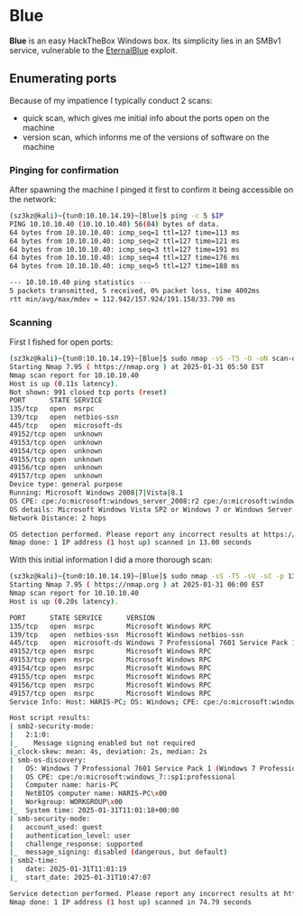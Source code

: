 # Blue
**Blue** is an easy HackTheBox Windows box. Its simplicity lies in an SMBv1 service, vulnerable to the [EternalBlue](https://nordvpn.com/blog/what-is-eternalblue/) exploit. 

## Enumerating ports
Because of my impatience I typically conduct 2 scans:
* quick scan, which gives me initial info about the ports open on the machine
* version scan, which informs me of the versions of software on the machine

### Pinging for confirmation
After spawning the machine I pinged it first to confirm it being accessible on the network:

```bash
(sz3kz@kali)~{tun0:10.10.14.19}~[Blue]$ ping -c 5 $IP
PING 10.10.10.40 (10.10.10.40) 56(84) bytes of data.
64 bytes from 10.10.10.40: icmp_seq=1 ttl=127 time=113 ms
64 bytes from 10.10.10.40: icmp_seq=2 ttl=127 time=121 ms
64 bytes from 10.10.10.40: icmp_seq=3 ttl=127 time=191 ms
64 bytes from 10.10.10.40: icmp_seq=4 ttl=127 time=176 ms
64 bytes from 10.10.10.40: icmp_seq=5 ttl=127 time=188 ms

--- 10.10.10.40 ping statistics ---
5 packets transmitted, 5 received, 0% packet loss, time 4002ms
rtt min/avg/max/mdev = 112.942/157.924/191.158/33.790 ms
```

### Scanning

First I fished for open ports:

```bash
(sz3kz@kali)~{tun0:10.10.14.19}~[Blue]$ sudo nmap -sS -T5 -O -oN scan-quick.txt $IP
Starting Nmap 7.95 ( https://nmap.org ) at 2025-01-31 05:50 EST
Nmap scan report for 10.10.10.40
Host is up (0.11s latency).
Not shown: 991 closed tcp ports (reset)
PORT      STATE SERVICE
135/tcp   open  msrpc
139/tcp   open  netbios-ssn
445/tcp   open  microsoft-ds
49152/tcp open  unknown
49153/tcp open  unknown
49154/tcp open  unknown
49155/tcp open  unknown
49156/tcp open  unknown
49157/tcp open  unknown
Device type: general purpose
Running: Microsoft Windows 2008|7|Vista|8.1
OS CPE: cpe:/o:microsoft:windows_server_2008:r2 cpe:/o:microsoft:windows_7 cpe:/o:microsoft:windows_vista cpe:/o:microsoft:windows_8.1
OS details: Microsoft Windows Vista SP2 or Windows 7 or Windows Server 2008 R2 or Windows 8.1
Network Distance: 2 hops

OS detection performed. Please report any incorrect results at https://nmap.org/submit/ .
Nmap done: 1 IP address (1 host up) scanned in 13.00 seconds
```


With this initial information I did a more thorough scan:

```bash
(sz3kz@kali)~{tun0:10.10.14.19}~[Blue]$ sudo nmap -sS -T5 -sV -sC -p 135,139,445,49152,49153,49154,49155,49156,49157 -oN scan-version.txt $IP
Starting Nmap 7.95 ( https://nmap.org ) at 2025-01-31 06:00 EST
Nmap scan report for 10.10.10.40
Host is up (0.20s latency).

PORT      STATE SERVICE      VERSION
135/tcp   open  msrpc        Microsoft Windows RPC
139/tcp   open  netbios-ssn  Microsoft Windows netbios-ssn
445/tcp   open  microsoft-ds Windows 7 Professional 7601 Service Pack 1 microsoft-ds (workgroup: WORKGROUP)
49152/tcp open  msrpc        Microsoft Windows RPC
49153/tcp open  msrpc        Microsoft Windows RPC
49154/tcp open  msrpc        Microsoft Windows RPC
49155/tcp open  msrpc        Microsoft Windows RPC
49156/tcp open  msrpc        Microsoft Windows RPC
49157/tcp open  msrpc        Microsoft Windows RPC
Service Info: Host: HARIS-PC; OS: Windows; CPE: cpe:/o:microsoft:windows

Host script results:
| smb2-security-mode:
|   2:1:0:
|_    Message signing enabled but not required
|_clock-skew: mean: 4s, deviation: 2s, median: 2s
| smb-os-discovery:
|   OS: Windows 7 Professional 7601 Service Pack 1 (Windows 7 Professional 6.1)
|   OS CPE: cpe:/o:microsoft:windows_7::sp1:professional
|   Computer name: haris-PC
|   NetBIOS computer name: HARIS-PC\x00
|   Workgroup: WORKGROUP\x00
|_  System time: 2025-01-31T11:01:18+00:00
| smb-security-mode:
|   account_used: guest
|   authentication_level: user
|   challenge_response: supported
|_  message_signing: disabled (dangerous, but default)
| smb2-time:
|   date: 2025-01-31T11:01:19
|_  start_date: 2025-01-31T10:47:07

Service detection performed. Please report any incorrect results at https://nmap.org/submit/ .
Nmap done: 1 IP address (1 host up) scanned in 74.79 seconds
```
